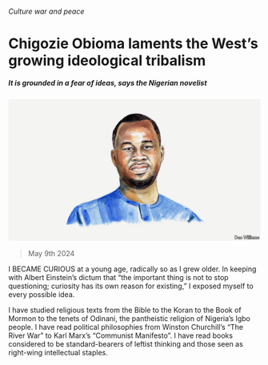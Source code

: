 ###### Culture war and peace

# Chigozie Obioma laments the West’s growing ideological tribalism 

##### It is grounded in a fear of ideas, says the Nigerian novelist 

![image](images/20240511_BID002.jpg) 

> May 9th 2024 

I BECAME CURIOUS at a young age, radically so as I grew older. In keeping with Albert Einstein’s dictum that “the important thing is not to stop questioning; curiosity has its own reason for existing,” I exposed myself to every possible idea. 

I have studied religious texts from the Bible to the Koran to the Book of Mormon to the tenets of Odinani, the pantheistic religion of Nigeria’s Igbo people. I have read political philosophies from Winston Churchill’s “The River War” to Karl Marx’s “Communist Manifesto”. I have read books considered to be standard-bearers of leftist thinking and those seen as right-wing intellectual staples.

